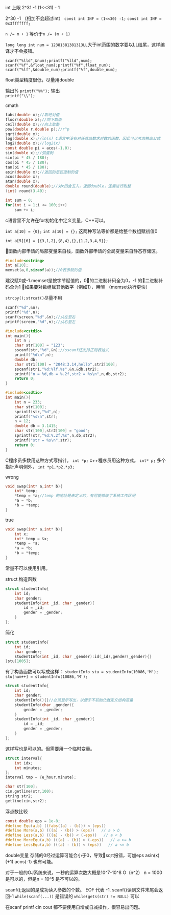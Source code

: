 int 上限 2^31 -1 
(1<<31) - 1

2^30 -1 （相加不会超过int）
`const int INF = (1<<30) -1;`
`const int INF = 0x3fffffff;`

`n /= m + 1` 等价于`n /= (m + 1)`

`long long int num = 12381381381313LL`大于int范围的数字要以LL结尾，这样编译才不会报错。


`scanf("%lld",&num);printf("%lld",num);`
`scanf("%f",&float_num);printf("%f",float_num);`
`scanf("%lf",&double_num);printf("%f",double_num);`

float类型精度很低，尽量用double

输出%
`printf("%%");`
输出\
`printf("\\");`



cmath
```C
fabs(double x);//取绝对值
floor(double x);//向下取值
ceil(double x);//向上取整
pow(double r,double p);//r^p
sqrt(double x);
log(double x);//ln(x) C语言中没有对任意底数求对数的函数，因此可以考虑换底公式
log2(double x);//log2(x) 
const double pi = acos(-1.0);
sin(double x);//弧度制
sin(pi * 45 / 180);
cos(pi * 45 / 180);
tan(pi * 45 / 180);
asin(double x);//返回的是弧度制的值
acos(double x);
atan(double x);
double round(double);//对x四舍五入，返回double，还需进行取整
(int) round(3.40);
```

```c
int sum = 0;
for(int i = 1;i <= 100;i++)
    sum += i;
```

c语言里不允许在for初始化中定义变量，C++可以。


`int a[10] = {0};`
`int a[10] = {};`
这两种写法等价都是给整个数组赋初值0


`int a[5][6] = {{3,1,2},{8,4},{},{1,2,3,4,5}};`


函数内部申请的局部变量来自栈，函数外部申请的全局变量来自静态存储区。

```C
#include<cstring>
int a[10];
memset(a,0,sizeof(a));//0表示赋的值
```
建议赋0或-1.memset是按字节赋值的，0的二进制补码全为0，-1
的二进制补码全为1
如果要对数组赋其他数字（例如1），用fill （memset执行更快）

`strcpy();strcat()`尽量不用

```C
scanf("%d",&n);
printf("%d",n);
scanf(screen,"%d",&n);//从左至右
printf(screen,"%d",n);//从右至左
```
```C
#include<cstdio>
int main(){
    int n ;
    char str[100] = "123";
    sscanf(str,"%d",&n);//sscanf还支持正则表达式
    printf("%d\n",n);
    double db;
    char str1[100] = "2048:3.14,hello",str2[100];
    sscanf(str1,"%d:%lf,%s",&n,&db,str2);
    printf("n = %d,db = %.2f,str2 = %s\n",n,db,str2);
    return 0;
}
```

```c
#include<csdtio>
int main(){
    int n = 233;
    char str[100];
    sprintf(str,"%d",n);
    printf("%s\n",str);
    n = 12;
    double db = 3.1415;
    char str[100],str2[100] = "good";
    sprintf(str,"%d:%.2f,%s",n,db,str2);
    printf("str = %s\n",str);
    return 0;
}
```

C程序员多数用这种方式写指针。
`int *p;`
c++程序员用这种方式。
`int* p;`
多个指针声明例外，
`int *p1,*p2,*p3;`

wrong 
```C
void swap(int* a,int* b){
    int* temp;
    *temp = *a;//temp 的地址是未定义的，有可能修改了系统工作区间
    *a = *b;
    *b = *temp;
}
```

true
```C
void swap(int* a,int* b){
    int x;
    int* temp = &x;
    *temp = *a;
    *a = *b;
    *b = *temp;
}
```

常量不可以使用引用。

struct 构造函数
```c
struct studentInfo{
    int id;
    char gender;
    studentInfo(int _id, char _gender){
        id = _id;
        gender = _gender;
    }
};
```

简化
```c
struct studentInfo{
    int id;
    char gender;
    studentInfo(int _id, char _gender):id(_id),gender(_gender){}
}stu[1005];
```
有了构造函数可以写成这样：
`studentInfo stu = studentInfo(10086,'M');`
`stu[num++] = studentInfo(10086,'M'); `



```c
struct studentInfo{
    int id;
    char gender;
    studentInfo(){}//必须显示写出，以便于不初始化就定义结构变量
    studentInfo(char _gender){
        gender = _gender;
    }
    studentInfo(int _id, char _gender){
        id = _id;
        gender = _gender;
    }
};
```


这样写也是可以的。但需要用一个临时变量。
```c
struct interval{
    int idx;
    int minutes;
};
interval tmp = {e_hour,minute};
```


```c
char str[100];
cin.getline(str,100);
string str2;
getline(cin,str2);
```


浮点数比较
```C
const double eps = 1e-8;
#define Equ(a,b) ((fabs((a) - (b))) < (eps))
#define More(a,b) (((a) - (b)) > (eps))   // a > b
#define Less(a,b) (((a) - (b)) < (-eps))   // a < b
#define MoreEqu(a,b) (((a) - (b)) > (-eps))   // a >= b
#define LessEqu(a,b) (((a) - (b)) < (eps))   // a <= b
```

double变量 存储的0经过运算可能会小于0，导致sqrt报错，可加eps
asin(x)  (+1)  acos(-1) 也有可能。

对于一般的OJ系统来说，一秒的运算次数大概是10^7-10^8
O（n^2） n = 1000 是可以的，但是n = 10^5 是不可以的。

scanf();返回的是成功读入参数的个数。
EOF 代表 -1.
scanf()读到文件末尾会返回-1
`while(scanf(...))` 是错误的
`while(gets(str) != NULL)` 可以

在scanf printf cin cout 都不要使用自增或自减操作，很容易出问题。

















